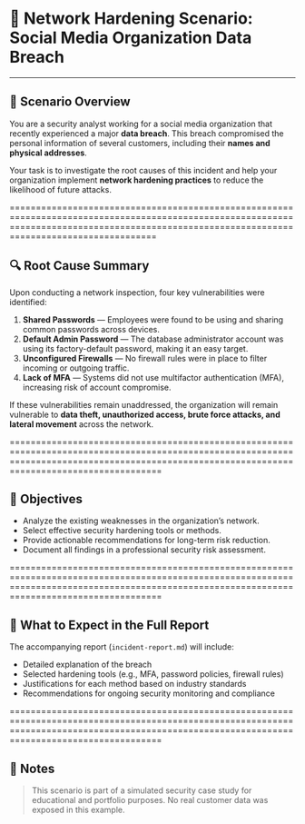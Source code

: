 # 🧪 Network Hardening Scenario: Social Media Organization Data Breach
_______________________________________________________________________

## 🧠 Scenario Overview

You are a security analyst working for a social media organization that recently experienced a major **data breach**. This breach compromised the personal information of several customers, including their **names and physical addresses**.

Your task is to investigate the root causes of this incident and help your organization implement **network hardening practices** to reduce the likelihood of future attacks.

==============================================================================================================================================================================================

## 🔍 Root Cause Summary

Upon conducting a network inspection, four key vulnerabilities were identified:

1. **Shared Passwords** — Employees were found to be using and sharing common passwords across devices.
2. **Default Admin Password** — The database administrator account was using its factory-default password, making it an easy target.
3. **Unconfigured Firewalls** — No firewall rules were in place to filter incoming or outgoing traffic.
4. **Lack of MFA** — Systems did not use multifactor authentication (MFA), increasing risk of account compromise.

If these vulnerabilities remain unaddressed, the organization will remain vulnerable to **data theft, unauthorized access, brute force attacks, and lateral movement** across the network.

===============================================================================================================================================================================================

## 🎯 Objectives

- Analyze the existing weaknesses in the organization’s network.
- Select effective security hardening tools or methods.
- Provide actionable recommendations for long-term risk reduction.
- Document all findings in a professional security risk assessment.

===============================================================================================================================================================================================


## 📘 What to Expect in the Full Report

The accompanying report (`incident-report.md`) will include:

- Detailed explanation of the breach
- Selected hardening tools (e.g., MFA, password policies, firewall rules)
- Justifications for each method based on industry standards
- Recommendations for ongoing security monitoring and compliance

===============================================================================================================================================================================================


## 🔐 Notes

> This scenario is part of a simulated security case study for educational and portfolio purposes. No real customer data was exposed in this example.

